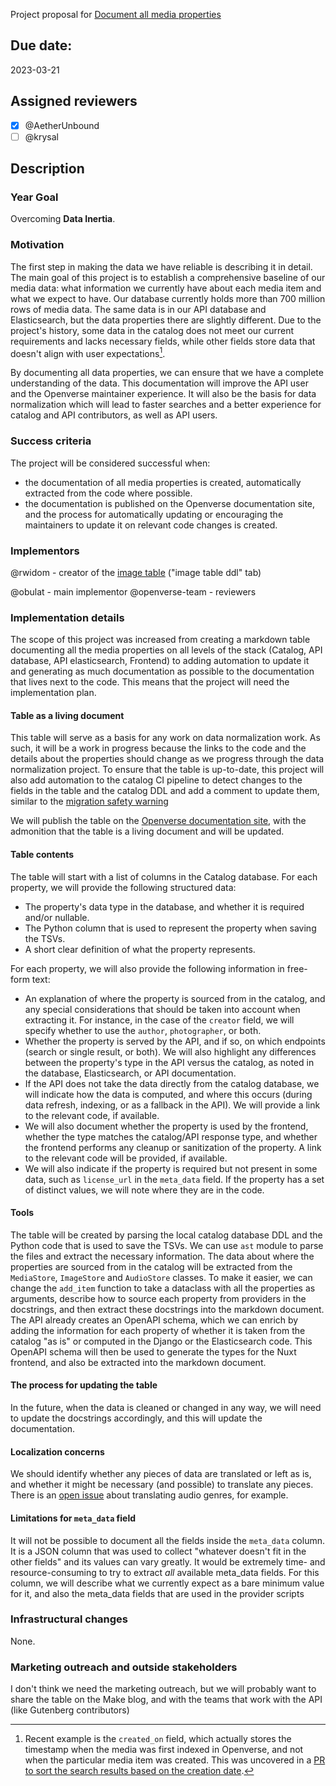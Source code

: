 Project proposal for
[Document all media properties](https://github.com/WordPress/openverse/issues/412)

## Due date:

2023-03-21

## Assigned reviewers

- [x] @AetherUnbound
- [ ] @krysal

## Description

### Year Goal

Overcoming **Data Inertia**.

### Motivation

The first step in making the data we have reliable is describing it in detail.
The main goal of this project is to establish a comprehensive baseline of our
media data: what information we currently have about each media item and what we
expect to have. Our database currently holds more than 700 million rows of media
data. The same data is in our API database and Elasticsearch, but the data
properties there are slightly different. Due to the project's history, some data
in the catalog does not meet our current requirements and lacks necessary
fields, while other fields store data that doesn't align with user
expectations[^1].

By documenting all data properties, we can ensure that we have a complete
understanding of the data. This documentation will improve the API user and the
Openverse maintainer experience. It will also be the basis for data
normalization which will lead to faster searches and a better experience for
catalog and API contributors, as well as API users.

### Success criteria

The project will be considered successful when:

- the documentation of all media properties is created, automatically extracted
  from the code where possible.
- the documentation is published on the Openverse documentation site, and the
  process for automatically updating or encouraging the maintainers to update it
  on relevant code changes is created.

### Implementors

@rwidom - creator of the
[image table](https://docs.google.com/spreadsheets/d/1gaVsvFnsYby2iwzRm0Ta9IPhvNixCpQdHByGLo1r_pg/edit?usp=sharing)
("image table ddl" tab)

@obulat - main implementor @openverse-team - reviewers

### Implementation details

The scope of this project was increased from creating a markdown table
documenting all the media properties on all levels of the stack (Catalog, API
database, API elasticsearch, Frontend) to adding automation to update it and
generating as much documentation as possible to the documentation that lives
next to the code. This means that the project will need the implementation plan.

#### Table as a living document

This table will serve as a basis for any work on data normalization work. As
such, it will be a work in progress because the links to the code and the
details about the properties should change as we progress through the data
normalization project. To ensure that the table is up-to-date, this project will
also add automation to the catalog CI pipeline to detect changes to the fields
in the table and the catalog DDL and add a comment to update them, similar to
the
[migration safety warning](https://github.com/WordPress/openverse/blob/main/.github/workflows/migration_safety_warning.yml)

We will publish the table on the
[Openverse documentation site](https://docs.openverse.org/), with the admonition
that the table is a living document and will be updated.

#### Table contents

The table will start with a list of columns in the Catalog database. For each
property, we will provide the following structured data:

- The property's data type in the database, and whether it is required and/or
  nullable.
- The Python column that is used to represent the property when saving the TSVs.
- A short clear definition of what the property represents.

For each property, we will also provide the following information in free-form
text:

- An explanation of where the property is sourced from in the catalog, and any
  special considerations that should be taken into account when extracting it.
  For instance, in the case of the `creator` field, we will specify whether to
  use the `author`, `photographer`, or both.
- Whether the property is served by the API, and if so, on which endpoints
  (search or single result, or both). We will also highlight any differences
  between the property's type in the API versus the catalog, as noted in the
  database, Elasticsearch, or API documentation.
- If the API does not take the data directly from the catalog database, we will
  indicate how the data is computed, and where this occurs (during data refresh,
  indexing, or as a fallback in the API). We will provide a link to the relevant
  code, if available.
- We will also document whether the property is used by the frontend, whether
  the type matches the catalog/API response type, and whether the frontend
  performs any cleanup or sanitization of the property. A link to the relevant
  code will be provided, if available.
- We will also indicate if the property is required but not present in some
  data, such as `license_url` in the `meta_data` field. If the property has a
  set of distinct values, we will note where they are in the code.

#### Tools

The table will be created by parsing the local catalog database DDL and the
Python code that is used to save the TSVs. We can use `ast` module to parse the
files and extract the necessary information. The data about where the properties
are sourced from in the catalog will be extracted from the `MediaStore`,
`ImageStore` and `AudioStore` classes. To make it easier, we can change the
`add_item` function to take a dataclass with all the properties as arguments,
describe how to source each property from providers in the docstrings, and then
extract these docstrings into the markdown document. The API already creates an
OpenAPI schema, which we can enrich by adding the information for each property
of whether it is taken from the catalog "as is" or computed in the Django or the
Elasticsearch code. This OpenAPI schema will then be used to generate the types
for the Nuxt frontend, and also be extracted into the markdown document.

#### The process for updating the table

In the future, when the data is cleaned or changed in any way, we will need to
update the docstrings accordingly, and this will update the documentation.

#### Localization concerns

We should identify whether any pieces of data are translated or left as is, and
whether it might be necessary (and possible) to translate any pieces. There is
an [open issue](https://github.com/WordPress/openverse/issues/589) about
translating audio genres, for example.

#### Limitations for `meta_data` field

It will not be possible to document all the fields inside the `meta_data`
column. It is a JSON column that was used to collect "whatever doesn't fit in
the other fields" and its values can vary greatly. It would be extremely time-
and resource-consuming to try to extract _all_ available meta_data fields. For
this column, we will describe what we currently expect as a bare minimum value
for it, and also the meta_data fields that are used in the provider scripts

### Infrastructural changes

None.

### Marketing outreach and outside stakeholders

I don't think we need the marketing outreach, but we will probably want to share
the table on the Make blog, and with the teams that work with the API (like
Gutenberg contributors)

[^1]:
    Recent example is the `created_on` field, which actually stores the
    timestamp when the media was first indexed in Openverse, and not when the
    particular media item was created. This was uncovered in a
    [PR to sort the search results based on the creation date](https://github.com/WordPress/openverse-api/pull/916).
